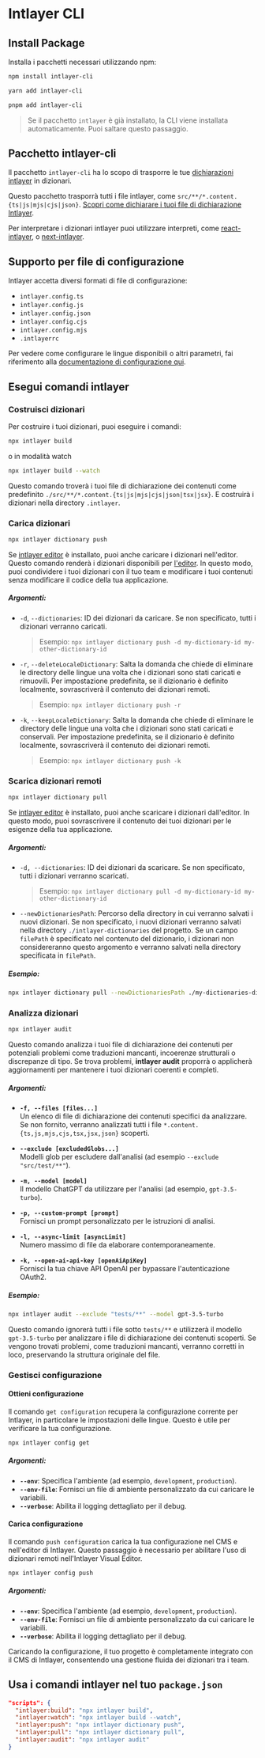 # Intlayer CLI

## Install Package

Installa i pacchetti necessari utilizzando npm:

```bash packageManager="npm"
npm install intlayer-cli
```

```bash packageManager="yarn"
yarn add intlayer-cli
```

```bash packageManager="pnpm"
pnpm add intlayer-cli
```

> Se il pacchetto `intlayer` è già installato, la CLI viene installata automaticamente. Puoi saltare questo passaggio.

## Pacchetto intlayer-cli

Il pacchetto `intlayer-cli` ha lo scopo di trasporre le tue [dichiarazioni intlayer](https://github.com/aymericzip/intlayer/blob/main/docs/it/dictionary/get_started.md) in dizionari.

Questo pacchetto trasporrà tutti i file intlayer, come `src/**/*.content.{ts|js|mjs|cjs|json}`. [Scopri come dichiarare i tuoi file di dichiarazione Intlayer](https://github.com/aymericzip/intlayer/blob/main/packages/intlayer/README.md).

Per interpretare i dizionari intlayer puoi utilizzare interpreti, come [react-intlayer](https://www.npmjs.com/package/react-intlayer), o [next-intlayer](https://www.npmjs.com/package/next-intlayer).

## Supporto per file di configurazione

Intlayer accetta diversi formati di file di configurazione:

- `intlayer.config.ts`
- `intlayer.config.js`
- `intlayer.config.json`
- `intlayer.config.cjs`
- `intlayer.config.mjs`
- `.intlayerrc`

Per vedere come configurare le lingue disponibili o altri parametri, fai riferimento alla [documentazione di configurazione qui](https://github.com/aymericzip/intlayer/blob/main/docs/it/configuration.md).

## Esegui comandi intlayer

### Costruisci dizionari

Per costruire i tuoi dizionari, puoi eseguire i comandi:

```bash
npx intlayer build
```

o in modalità watch

```bash
npx intlayer build --watch
```

Questo comando troverà i tuoi file di dichiarazione dei contenuti come predefinito `./src/**/*.content.{ts|js|mjs|cjs|json|tsx|jsx}`. E costruirà i dizionari nella directory `.intlayer`.

### Carica dizionari

```bash
npx intlayer dictionary push
```

Se [intlayer editor](https://github.com/aymericzip/intlayer/blob/main/docs/it/intlayer_visual_editor.md) è installato, puoi anche caricare i dizionari nell'editor. Questo comando renderà i dizionari disponibili per [l'editor](https://intlayer.org/dashboard). In questo modo, puoi condividere i tuoi dizionari con il tuo team e modificare i tuoi contenuti senza modificare il codice della tua applicazione.

##### Argomenti:

- `-d`, `--dictionaries`: ID dei dizionari da caricare. Se non specificato, tutti i dizionari verranno caricati.
  > Esempio: `npx intlayer dictionary push -d my-dictionary-id my-other-dictionary-id`
- `-r`, `--deleteLocaleDictionary`: Salta la domanda che chiede di eliminare le directory delle lingue una volta che i dizionari sono stati caricati e rimuovili. Per impostazione predefinita, se il dizionario è definito localmente, sovrascriverà il contenuto dei dizionari remoti.
  > Esempio: `npx intlayer dictionary push -r`
- `-k`, `--keepLocaleDictionary`: Salta la domanda che chiede di eliminare le directory delle lingue una volta che i dizionari sono stati caricati e conservali. Per impostazione predefinita, se il dizionario è definito localmente, sovrascriverà il contenuto dei dizionari remoti.
  > Esempio: `npx intlayer dictionary push -k`

### Scarica dizionari remoti

```bash
npx intlayer dictionary pull
```

Se [intlayer editor](https://github.com/aymericzip/intlayer/blob/main/docs/it/intlayer_visual_editor.md) è installato, puoi anche scaricare i dizionari dall'editor. In questo modo, puoi sovrascrivere il contenuto dei tuoi dizionari per le esigenze della tua applicazione.

##### Argomenti:

- `-d, --dictionaries`: ID dei dizionari da scaricare. Se non specificato, tutti i dizionari verranno scaricati.
  > Esempio: `npx intlayer dictionary pull -d my-dictionary-id my-other-dictionary-id`
- `--newDictionariesPath`: Percorso della directory in cui verranno salvati i nuovi dizionari. Se non specificato, i nuovi dizionari verranno salvati nella directory `./intlayer-dictionaries` del progetto. Se un campo `filePath` è specificato nel contenuto del dizionario, i dizionari non considereranno questo argomento e verranno salvati nella directory specificata in `filePath`.

##### Esempio:

```bash
npx intlayer dictionary pull --newDictionariesPath ./my-dictionaries-dir/
```

### Analizza dizionari

```bash
npx intlayer audit
```

Questo comando analizza i tuoi file di dichiarazione dei contenuti per potenziali problemi come traduzioni mancanti, incoerenze strutturali o discrepanze di tipo. Se trova problemi, **intlayer audit** proporrà o applicherà aggiornamenti per mantenere i tuoi dizionari coerenti e completi.

##### Argomenti:

- **`-f, --files [files...]`**  
  Un elenco di file di dichiarazione dei contenuti specifici da analizzare. Se non fornito, verranno analizzati tutti i file `*.content.{ts,js,mjs,cjs,tsx,jsx,json}` scoperti.

- **`--exclude [excludedGlobs...]`**  
  Modelli glob per escludere dall'analisi (ad esempio `--exclude "src/test/**"`).

- **`-m, --model [model]`**  
  Il modello ChatGPT da utilizzare per l'analisi (ad esempio, `gpt-3.5-turbo`).

- **`-p, --custom-prompt [prompt]`**  
  Fornisci un prompt personalizzato per le istruzioni di analisi.

- **`-l, --async-limit [asyncLimit]`**  
  Numero massimo di file da elaborare contemporaneamente.

- **`-k, --open-ai-api-key [openAiApiKey]`**  
  Fornisci la tua chiave API OpenAI per bypassare l'autenticazione OAuth2.

##### Esempio:

```bash
npx intlayer audit --exclude "tests/**" --model gpt-3.5-turbo
```

Questo comando ignorerà tutti i file sotto `tests/**` e utilizzerà il modello `gpt-3.5-turbo` per analizzare i file di dichiarazione dei contenuti scoperti. Se vengono trovati problemi, come traduzioni mancanti, verranno corretti in loco, preservando la struttura originale del file.

### Gestisci configurazione

#### Ottieni configurazione

Il comando `get configuration` recupera la configurazione corrente per Intlayer, in particolare le impostazioni delle lingue. Questo è utile per verificare la tua configurazione.

```bash
npx intlayer config get
```

##### Argomenti:

- **`--env`**: Specifica l'ambiente (ad esempio, `development`, `production`).
- **`--env-file`**: Fornisci un file di ambiente personalizzato da cui caricare le variabili.
- **`--verbose`**: Abilita il logging dettagliato per il debug.

#### Carica configurazione

Il comando `push configuration` carica la tua configurazione nel CMS e nell'editor di Intlayer. Questo passaggio è necessario per abilitare l'uso di dizionari remoti nell'Intlayer Visual Editor.

```bash
npx intlayer config push
```

##### Argomenti:

- **`--env`**: Specifica l'ambiente (ad esempio, `development`, `production`).
- **`--env-file`**: Fornisci un file di ambiente personalizzato da cui caricare le variabili.
- **`--verbose`**: Abilita il logging dettagliato per il debug.

Caricando la configurazione, il tuo progetto è completamente integrato con il CMS di Intlayer, consentendo una gestione fluida dei dizionari tra i team.

## Usa i comandi intlayer nel tuo `package.json`

```json fileName="package.json"
"scripts": {
  "intlayer:build": "npx intlayer build",
  "intlayer:watch": "npx intlayer build --watch",
  "intlayer:push": "npx intlayer dictionary push",
  "intlayer:pull": "npx intlayer dictionary pull",
  "intlayer:audit": "npx intlayer audit"
}
```
